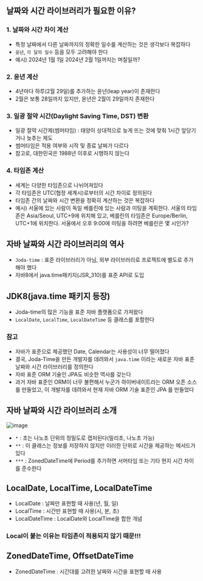 ## 날짜와 시간 라이브러리가 필요한 이유?

### 1. 날짜와 시간 차이 계산
- 특정 날짜에서 다른 날짜까지의 정확한 일수를 계산하는 것은 생각보다 복잡하다
- `윤년`, `각 달의 일수` 등을 모두 고려해야 한다
- 예시) 2024년 1월 1일 2024년 2월 1일까지는 며칠일까?

### 2. 윤년 계산
- 4년마다 하루(2월 29일)를 추가하는 윤년(leap year)이 존재한다
- 2월은 보통 28일까지 있지만, 윤년은 2월이 29일까지 존재한다

### 3. 일광 절약 시간(Daylight Saving Time, DST) 변환
- 일광 절약 시간제(썸머타임) : 태양이 상대적으로 늦게 뜨는 것에 맞춰 1시간 앞당기거나 늦추는 제도
- 썸머타임은 적용 여부와 시작 및 종료 날짜가 다르다
- 참고로, 대한민국은 1988년 이후로 시행하지 않는다

### 4. 타임존 계산
- 세계는 다양한 타임존으로 나뉘어져있다
- 각 타임존은 UTC(협정 세계시)로부터의 시간 차이로 정의된다
- 타임존 간의 날짜와 시간 변환을 정확히 계산하는 것은 복잡하다
- 예시) 서울에 있는 사람이 독일 베를린에 있는 사람과 미팅을 계획한다. 서울의 타임존은 Asia/Seoul, UTC+9에 위치해 있고, 베를린의 타임존은 Europe/Berlin, UTC+1에 위치한다. 서울에서 오후 9:00에 미팅을 하려면 베를린은 몇 시인가?

 ## 자바 날짜와 시간 라이브러리의 역사
 - `Joda-time` : 표준 라이브러리가 아님, 외부 라이브러리로 프로젝트에 별도로 추가해야 했다
 - 자바8에서 java.time패키지(JSR_310)를 표준 API로 도입

## JDK8(java.time 패키지 등장)
- Joda-time의 많은 기능을 표준 자바 플랫폼으로 가져왔다
- `LocalDate`, `LocalTime`, `LocalDateTime` 등 클래스를 포함한다

### 참고
- 자바가 표준으로 제공했던 Date, Calendar는 사용성이 너무 떨어졌다
- 결국, Joda-Time을 만든 개발자를 데려와서 `java.time` 이라는 새로운 자바 표준 날짜와 시간 라이브러리를 정의한다
- 자바 표준 ORM 기술인 JPA도 비슷한 역사를 갖는다
- 과거 자바 표준인 ORM이 너무 불편해서 누군가 하이버네이트라는 ORM 오픈 소스를 만들었고, 이 개발자를 데려와서 현재 자바 ORM 기술 표준인 JPA 를 만들었다

## 자바 날짜와 시간 라이브러리 소개
![image](https://github.com/ngngs/TIL/assets/47618270/5b5f7a78-5c48-4dfa-90ac-571ee50dfe92)
- `*` : 초는 나노초 단위의 정밀도로 캡처된다(밀리초, 나노초 가능)
- `**` : 이 클래스는 정보를 저장하지 않지만 이러한 단위로 시간을 제공하는 메서드가 있다
- `***` : ZonedDateTime에 Period를 추가하면 서머타임 또는 기타 현지 시간 차이를 준수한다

 
## LocalDate, LocalTime, LocalDateTime
- LocalDate : 날짜만 표현할 때 사용(년, 월, 일)
- LocalTime : 시간만 표현할 때 사용(시, 분, 초)
- LocalDateTime : LocalDate와 LocalTime을 합한 개념

### Local이 붙는 이유는 타임존이 적용되지 않기 때문!!!

## ZonedDateTime, OffsetDateTime
- ZonedDateTime : 시간대를 고려한 날짜와 시간을 표현할 때 사용
